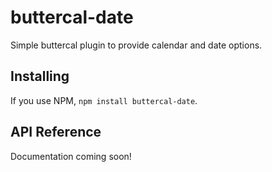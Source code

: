 # buttercal-date

Simple buttercal plugin to provide calendar and date options.

## Installing

If you use NPM, `npm install buttercal-date`.

## API Reference

Documentation coming soon!
